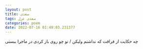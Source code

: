 ```yaml
---
layout: post
title: سعدی
tags: سعدی غزل
categories: poem
date: 2022-07-16 01:49:03.231377
---
```


چه حکایت از فراقت که نداشتم ولیکن / تو چو روی باز کردی در ماجرا ببستی